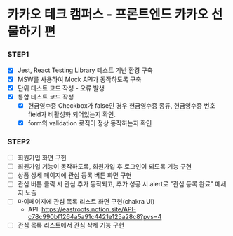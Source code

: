 # 카카오 테크 캠퍼스 - 프론트엔드 카카오 선물하기 편

### STEP1

- [x] Jest, React Testing Library 테스트 기반 환경 구축
- [x] MSW를 사용하여 Mock API가 동작하도록 구축
- [x] 단위 테스트 코드 작성 - 오류 발생
- [x] 통합 테스트 코드 작성
  - [x] 현금영수증 Checkbox가 false인 경우 현금영수증 종류, 현금영수증 번호 field가 비활성화 되어있는지 확인.
  - [x] form의 validation 로직이 정상 동작하는지 확인

### STEP2

- [ ] 회원가입 화면 구현
- [ ] 회원가입 기능이 동작하도록, 회원가입 후 로그인이 되도록 기능 구현
- [ ] 상품 상세 페이지에 관심 등록 버튼 화면 구현
- [ ] 관심 버튼 클릭 시 관심 추가 동작되고, 추가 성공 시 alert로 "관심 등록 완료" 메세지 노출
- [ ] 마이페이지에 관심 목록 리스트 화면 구현(chakra UI)
  - API: https://eastroots.notion.site/API-c78c990bf1264a5a91c4421e125a28c8?pvs=4
- [ ] 관심 목록 리스트에서 관심 삭제 기능 구현

